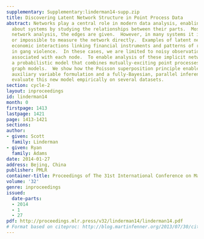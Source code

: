 ```yaml
---
supplementary: Supplementary:linderman14-supp.zip
title: Discovering Latent Network Structure in Point Process Data
abstract: Networks play a central role in modern data analysis, enabling us to reason
  about systems by studying the relationships between their parts.  Most often in
  network analysis, the edges are given.  However, in many systems it is difficult
  or impossible to measure the network directly.  Examples of latent networks include
  economic interactions linking financial instruments and patterns of reciprocity
  in gang violence.  In these cases, we are limited to noisy observations of events
  associated with each node.  To enable analysis of these implicit networks, we develop
  a probabilistic model that combines mutually-exciting point processes with random
  graph models.  We show how the Poisson superposition principle enables an elegant
  auxiliary variable formulation and a fully-Bayesian, parallel inference algorithm.  We
  evaluate this new model empirically on several datasets.
section: cycle-2
layout: inproceedings
id: linderman14
month: 0
firstpage: 1413
lastpage: 1421
page: 1413-1421
sections: 
author:
- given: Scott
  family: Linderman
- given: Ryan
  family: Adams
date: 2014-01-27
address: Bejing, China
publisher: PMLR
container-title: Proceedings of The 31st International Conference on Machine Learning
volume: '32'
genre: inproceedings
issued:
  date-parts:
  - 2014
  - 1
  - 27
pdf: http://proceedings.mlr.press/v32/linderman14/linderman14.pdf
# Format based on citeproc: http://blog.martinfenner.org/2013/07/30/citeproc-yaml-for-bibliographies/
---
```

